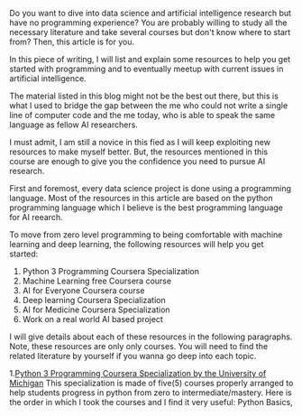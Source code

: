 

Do you want to dive into data science and artificial intelligence research but have no programming experience? You are probably willing to study all the necessary literature and take several courses but don't know where to start from? Then, this article is for you. 

In this piece of writing, I will list and explain some resources to help you get started with programming and to eventually meetup with current issues in artificial intelligence.   

The material listed in this blog might not be the best out there, but this is what I used to bridge the gap between the me who could not write a single line of computer code and the me today, who is able to speak the same language as fellow AI researchers. 

I must admit, I am still a novice in this fied as I will keep exploiting new resources to make myself better. But, the resources mentioned in this course are enough to give you the confidence you need to pursue AI research.  

First and foremost, every data science project is done using a programming language. Most of the resources in this article are based on the python programming language which I believe is the best programming language for AI reearch.  

To move from zero level programming to being comfortable with machine learning and deep learning, the following resources will help you get started: 

1. Python 3 Programming Coursera Specialization 
2. Machine Learning free Coursera course 
3. AI for Everyone Coursera course 
4. Deep learning Coursera Specialization 
5. AI for Medicine Coursera Specialization 
6. Work on a real world AI based project 

I will give details about each of these resources in the following paragraphs. Note, these resources are only only courses. You will need to find the related literature by yourself if you wanna go deep into each topic.  

1.[Python 3 Programming Coursera Specialization by the University of Michigan]()
This specialization is made of five(5) courses properly arranged to help students progress in python from zero to intermediate/mastery. Here is the order in which I took the courses and I find it very useful: Python Basics, 
